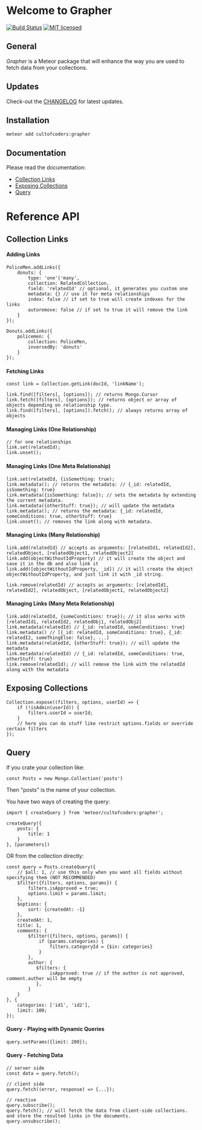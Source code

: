 Welcome to Grapher
==================

[![Build Status](https://api.travis-ci.org/cult-of-coders/grapher.svg)](https://api.travis-ci.org/cult-of-coders/grapher)
[![MIT licensed](https://img.shields.io/badge/license-MIT-blue.svg)](https://raw.githubusercontent.com/hyperium/hyper/master/LICENSE)

General
-------
*Grapher* is a Meteor package that will enhance the way you are used to fetch data from your collections.

Updates
-------
Check-out the [CHANGELOG](CHANGELOG.md) for latest updates.

Installation
------------
```
meteor add cultofcoders:grapher
```


Documentation
-------------

Please read the documentation:

- [Collection Links](docs/links.md)
- [Exposing Collections](docs/exposure.md)
- [Query](docs/query.md)


Reference API
=============

Collection Links
-------------------

#### Adding Links
```
PoliceMen.addLinks({
    donuts: {
        type: 'one'|'many',
        collection: RelatedCollection,
        field: 'relatedId' // optional, it generates you custom one
        metadata: {} // use it for meta relationships
        index: false // if set to true will create indexes for the links
        autoremove: false // if set to true it will remove the link
    }
});

Donuts.addLinks({
    policemen: {
        collection: PoliceMen,
        inversedBy: 'donuts'
    }
});
```

#### Fetching Links
```
const link = Collection.getLink(docId, 'linkName');

link.find([filters], [options]); // returns Mongo.Cursor
link.fetch([filters], [options]); // returns object or array of objects depending on relationship type.
link.find([filters], [options]).fetch(); // always returns array of objects
```

#### Managing Links (One Relationship)
```
// for one relationships
link.set(relatedId);
link.unset();
```


#### Managing Links (One Meta Relationship)
```
link.set(relatedId, {isSomething: true);
link.metadata(); // returns the metadata: // {_id: relatedId, isSomething: true}
link.metadata({isSomething: false}); // sets the metadata by extending the current metadata.
link.metadata({otherStuff: true}); // will update the metadata
link.metadata(); // returns the metadata: {_id: relatedId, someConditions: true, otherStuff: true}
link.unset(); // removes the link along with metadata.
```

#### Managing Links (Many Relationship)
```
link.add(relatedId) // accepts as arguments: [relatedId1, relatedId2], relatedObject, [relatedObject1, relatedObject2]
link.add(objectWithoutIdProperty) // it will create the object and save it in the db and also link it
link.add([objectWithoutIdProperty, _id]) // it will create the object objectWithoutIdProperty, and just link it with _id string.

link.remove(relatedId) // accepts as arguments: [relatedId1, relatedId2], relatedObject, [relatedObject1, relatedObject2]
```

#### Managing Links (Many Meta Relationship)
```
link.add(relatedId, {someConditions: true}); // it also works with [relatedId1, relatedId2, relatedObj1, relatedObj2]
link.metadata(relatedId) // {_id: relatedId, someConditions: true}
link.metadata() // [{_id: relatedId, someConditions: true}, {_id: relatedI2, someThingElse: false}, ...]
link.metadata(relatedId, {otherStuff: true}); // will update the metadata
link.metadata(relatedId) // {_id: relatedId, someConditions: true, otherStuff: true}
link.remove(relatedId); // will remove the link with the relatedId along with the metadata
```

Exposing Collections
--------------------
```
Collection.expose((filters, options, userId) => {
    if (!isAdmin(userId)) {
        filters.userId = userId;
    }
    // here you can do stuff like restrict options.fields or override certain filters
});
```


Query
-----

If you crate your collection like:
```
const Posts = new Mongo.Collection('posts')
```

Then "posts" is the name of your collection.

You have two ways of creating the query:
```
import { createQuery } from 'meteor/cultofcoders:grapher';

createQuery({
    posts: {
        title: 1
    }
}, [parameters])
```

OR from the collection directly:
```
const query = Posts.createQuery({
    // $all: 1, // use this only when you want all fields without specifying them (NOT RECOMMENDED)
    $filter({filters, options, params}) {
        filters.isApproved = true;
        options.limit = params.limit;
    },
    $options: {
        sort: {createdAt: -1}
    },
    createdAt: 1,
    title: 1,
    comments: {
        $filter({filters, options, params}) {
            if (params.categories) {
                filters.categoryId = {$in: categories}
            }
        },
        author: {
           $filters: {
                isApproved: true // if the author is not approved, comment.author will be empty
           },
        }
    }
}, {
    categories: ['id1', 'id2'],
    limit: 100;
});
```

#### Query - Playing with Dynamic Queries

```
query.setParams({limit: 200});
```

#### Query - Fetching Data

```
// server side
const data = query.fetch();

// client side
query.fetch((error, response) => {...});

// reactive
query.subscribe();
query.fetch(); // will fetch the data from client-side collections. and store the resulted links in the documents.
query.unsubscribe();
```
